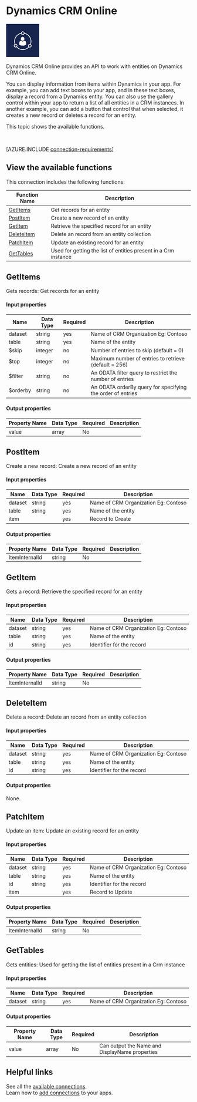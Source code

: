 <properties
	pageTitle="Overview of the Dynamics CRM Online connection | Microsoft PowerApps"
	description="See the available Dynamics CRM Online functions, responses, and examples"
	services=""	
	suite="powerapps"
	documentationCenter="" 	
	authors="MandiOhlinger"	
	manager="erikre"	
	editor="" 
	tags="" />

<tags
ms.service="powerapps"
ms.devlang="na"
ms.topic="article"
ms.tgt_pltfrm="na"
ms.workload="na"
ms.date="04/26/2016"
ms.author="mandia"/>

#  Dynamics CRM Online

![Dynamics CRM Online](./media/connection-dynamics-crmonline/dynamicscrmicon.png)

Dynamics CRM Online provides an API to work with entities on Dynamics CRM Online.

You can display information from items within Dynamics in your app. For example, you can add text boxes to your app, and in these text boxes, display a record from a Dynamics entity. You can also use the gallery control within your app to return a list of all entities in a CRM instances. In another example, you can add a button that control that when selected, it creates a new record or deletes a record for an entity. 

This topic shows the available functions.

&nbsp;

[AZURE.INCLUDE [connection-requirements](../../includes/connection-requirements.md)]

## View the available functions

This connection includes the following functions:

| Function Name |  Description |
| --- | --- |
|[GetItems](connection-dynamics-crmonline.md#getitems) | Get records for an entity |
|[PostItem](connection-dynamics-crmonline.md#postitem) | Create a new record of an entity |
|[GetItem](connection-dynamics-crmonline.md#getitem) | Retrieve the specified record for an entity |
|[DeleteItem](connection-dynamics-crmonline.md#deleteitem) | Delete an record from an entity collection |
|[PatchItem](connection-dynamics-crmonline.md#patchitem) | Update an existing record for an entity |
|[GetTables](connection-dynamics-crmonline.md#gettables) | Used for getting the list of entities present in a Crm instance |


## GetItems
Gets records: Get records for an entity 

#### Input properties

| Name| Data Type|Required|Description|
| ---|---|---|---|
|dataset|string|yes|Name of CRM Organization Eg: Contoso|
|table|string|yes|Name of the entity|
|$skip|integer|no|Number of entries to skip (default = 0)|
|$top|integer|no|Maximum number of entries to retrieve (default = 256)|
|$filter|string|no|An ODATA filter query to restrict the number of entries|
|$orderby|string|no|An ODATA orderBy query for specifying the order of entries|

#### Output properties

| Property Name | Data Type | Required | Description |
|---|---|---|---|
|value|array|No | |


## PostItem
Create a new record: Create a new record of an entity 

#### Input properties

| Name| Data Type|Required|Description|
| ---|---|---|---|
|dataset|string|yes|Name of CRM Organization Eg: Contoso|
|table|string|yes|Name of the entity|
|item| |yes|Record to Create|

#### Output properties

| Property Name | Data Type | Required | Description |
|---|---|---|---|
|ItemInternalId|string|No | |


## GetItem
Gets a record: Retrieve the specified record for an entity 

#### Input properties

| Name| Data Type|Required|Description|
| ---|---|---|---|
|dataset|string|yes|Name of CRM Organization Eg: Contoso|
|table|string|yes|Name of the entity|
|id|string|yes|Identifier for the record|

#### Output properties

| Property Name | Data Type | Required | Description |
|---|---|---|---|
|ItemInternalId|string|No | |


## DeleteItem
Delete a record: Delete an record from an entity collection 

#### Input properties

| Name| Data Type|Required|Description|
| ---|---|---|---|
|dataset|string|yes|Name of CRM Organization Eg: Contoso|
|table|string|yes|Name of the entity|
|id|string|yes|Identifier for the record|

#### Output properties
None. 


## PatchItem
Update an item: Update an existing record for an entity 

#### Input properties

| Name| Data Type|Required|Description|
| ---|---|---|---|
|dataset|string|yes|Name of CRM Organization Eg: Contoso|
|table|string|yes|Name of the entity|
|id|string|yes|Identifier for the record|
|item| |yes|Record to Update|

#### Output properties

| Property Name | Data Type | Required | Description |
|---|---|---|---|
|ItemInternalId|string|No | |


## GetTables
Gets entities: Used for getting the list of entities present in a Crm instance 

#### Input properties

| Name| Data Type|Required|Description|
| ---|---|---|---|
|dataset|string|yes|Name of CRM Organization Eg: Contoso|

#### Output properties

| Property Name | Data Type | Required | Description |
|---|---|---|---|
|value|array|No | Can output the Name and DisplayName properties |



## Helpful links

See all the [available connections](../connections-list.md).  
Learn how to [add connections](../add-manage-connections.md) to your apps.
